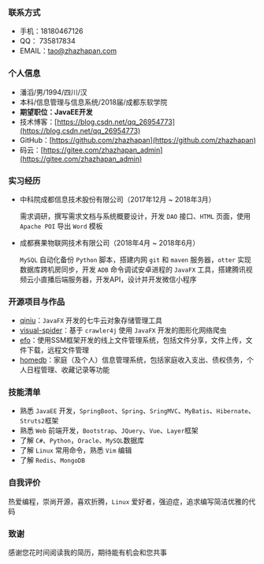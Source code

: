 ### 联系方式

- 手机：18180467126
- QQ： 735817834
- EMAIL：tao@zhazhapan.com

### 个人信息

- 潘滔/男/1994/四川/汉
- 本科/信息管理与信息系统/2018届/成都东软学院
- **期望职位：JavaEE开发**
- 技术博客：[https://blog.csdn.net/qq_26954773](https://blog.csdn.net/qq_26954773)
- GitHub：[https://github.com/zhazhapan](https://github.com/zhazhapan)
- 码云：[https://gitee.com/zhazhapan_admin](https://gitee.com/zhazhapan_admin)

### 实习经历

- 中科院成都信息技术股份有限公司（2017年12月 ~ 2018年3月）
	
	需求调研，撰写需求文档与系统概要设计，开发 `DAO` 接口、`HTML` 页面，使用 `Apache POI` 导出 `Word` 模板

- 成都赛果物联网技术有限公司（2018年4月 ~ 2018年6月）

	`MySQL` 自动化备份 `Python`  脚本，搭建内网 `git` 和 `maven` 服务器，`otter` 实现数据库跨机房同步，开发 `ADB` 命令调试安卓进程的 `JavaFX` 工具，搭建腾讯视频云小直播后端服务器，开发API，设计并开发微信小程序

### 开源项目与作品

- [qiniu](https://gitee.com/code4everything/qiniu)：`JavaFX` 开发的七牛云对象存储管理工具
- [visual-spider](https://gitee.com/code4everything/visual-spider)：基于 `crawler4j` 使用 `JavaFX` 开发的图形化网络爬虫
- [efo](https://gitee.com/code4everything/efo)：使用SSM框架开发的线上文件管理系统，包括文件分享，文件上传，文件下载，远程文件管理
- [homedb](https://homedb.net)：家庭（及个人）信息管理系统，包括家庭收入支出、债权债务，个人日程管理、收藏记录等功能

### 技能清单

- 熟悉 `JavaEE` 开发，`SpringBoot`、`Spring`、`SringMVC`、`MyBatis`、`Hibernate`、`Struts2`框架
- 熟悉 `Web` 前端开发，`Bootstrap`、`JQuery`、`Vue`、`Layer`框架
- 了解 `C#`、`Python`，`Oracle`、`MySQL`数据库
- 了解 `Linux` 常用命令，熟悉 `Vim` 编辑
- 了解 `Redis`、`MongoDB`

### 自我评价

热爱编程，崇尚开源，喜欢折腾，`Linux` 爱好者，强迫症，追求编写简洁优雅的代码

### 致谢 

感谢您花时间阅读我的简历，期待能有机会和您共事